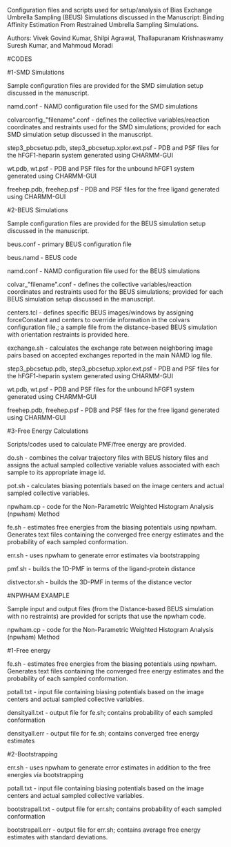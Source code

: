 Configuration files and scripts used for setup/analysis of Bias Exchange Umbrella Sampling (BEUS) Simulations discussed 
in the Manuscript: Binding Affinity Estimation From Restrained Umbrella Sampling Simulations. 

Authors:  Vivek Govind Kumar, Shilpi Agrawal, Thallapuranam Krishnaswamy Suresh Kumar, and Mahmoud Moradi


#CODES

#1-SMD Simulations

Sample configuration files are provided for the SMD simulation setup discussed in the manuscript.

namd.conf - NAMD configuration file used for the SMD simulations

colvarconfig_"filename".conf - defines the collective variables/reaction coordinates and restraints used for the SMD simulations; provided for each SMD simulation setup discussed in the manuscript.

step3_pbcsetup.pdb, step3_pbcsetup.xplor.ext.psf - PDB and PSF files for the hFGF1-heparin system generated using CHARMM-GUI

wt.pdb, wt.psf - PDB and PSF files for the unbound hFGF1 system generated using CHARMM-GUI

freehep.pdb, freehep.psf - PDB and PSF files for the free ligand generated using CHARMM-GUI


#2-BEUS Simulations

Sample configuration files are provided for the BEUS simulation setup discussed in the manuscript.

beus.conf - primary BEUS configuration file

beus.namd - BEUS code

namd.conf - NAMD configuration file used for the BEUS simulations

colvar_"filename".conf - defines the collective variables/reaction coordinates and restraints used for the BEUS simulations; provided for each BEUS simulation setup discussed in the manuscript.

centers.tcl - defines specific BEUS images/windows by assigning forceConstant and centers to override information in the colvars configuration file.; a sample file from the distance-based BEUS simulation with orientation restraints is provided here.

exchange.sh - calculates the exchange rate between neighboring image pairs based on accepted exchanges reported in the main NAMD log file.

step3_pbcsetup.pdb, step3_pbcsetup.xplor.ext.psf - PDB and PSF files for the hFGF1-heparin system generated using CHARMM-GUI

wt.pdb, wt.psf - PDB and PSF files for the unbound hFGF1 system generated using CHARMM-GUI

freehep.pdb, freehep.psf - PDB and PSF files for the free ligand generated using CHARMM-GUI


#3-Free Energy Calculations

Scripts/codes used to calculate PMF/free energy are provided.

do.sh - combines the colvar trajectory files with BEUS history files and assigns the actual sampled collective variable values associated with each sample to its appropriate image id.

pot.sh - calculates biasing potentials based on the image centers and actual sampled collective variables.

npwham.cp - code for the Non-Parametric Weighted Histogram Analysis (npwham) Method

fe.sh - estimates free energies from the biasing potentials using npwham. Generates text files containing the converged free energy estimates and the probability of each sampled conformation.

err.sh - uses npwham to generate error estimates via bootstrapping

pmf.sh - builds the 1D-PMF in terms of the ligand-protein distance

distvector.sh - builds the 3D-PMF in terms of the distance vector


#NPWHAM EXAMPLE

Sample input and output files (from the Distance-based BEUS simulation with no restraints) are provided for scripts that use the npwham code. 

npwham.cp - code for the Non-Parametric Weighted Histogram Analysis (npwham) Method

#1-Free energy 

fe.sh - estimates free energies from the biasing potentials using npwham. Generates text files containing the converged free energy estimates and the probability of each sampled conformation.

potall.txt - input file containing biasing potentials based on the image centers and actual sampled collective variables.

densityall.txt - output file for fe.sh; contains probability of each sampled conformation

densityall.err - output file for fe.sh; contains converged free energy estimates

#2-Bootstrapping

err.sh - uses npwham to generate error estimates in addition to the free energies via bootstrapping

potall.txt - input file containing biasing potentials based on the image centers and actual sampled collective variables.

bootstrapall.txt - output file for err.sh; contains probability of each sampled conformation

bootstrapall.err - output file for err.sh; contains average free energy estimates with standard deviations.

